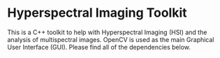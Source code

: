 # Hyperspectral Imaging Toolkit
This is a C++ toolkit to help with Hyperspectral Imaging (HSI) and the analysis of multispectral images. OpenCV is used as the main Graphical User Interface (GUI). Please find all of the dependencies below.
